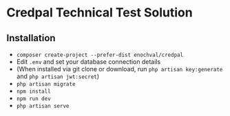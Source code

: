 # Credpal Technical Test Solution

## Installation

- `composer create-project --prefer-dist enochval/credpal`
- Edit `.env` and set your database connection details
- (When installed via git clone or download, run `php artisan key:generate` and `php artisan jwt:secret`)
- `php artisan migrate`
- `npm install`
- `npm run dev`
- `php artisan serve`
